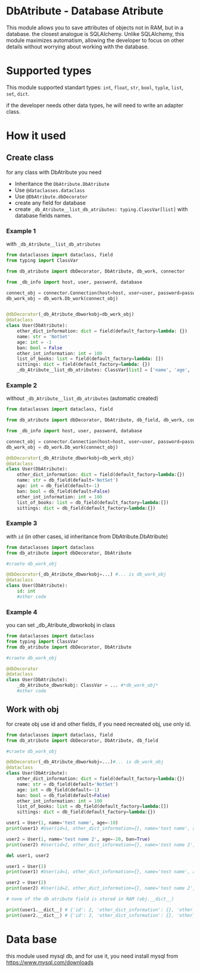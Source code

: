 DbAtribute - Database Atribute
=========================

This module allows you to save attributes of objects not in RAM, but in a database. the closest analogue is SQLAlchemy. Unlike SQLAlchemy, this module maximizes automatism, allowing the developer to focus on other details without worrying about working with the database.

# Supported types

This module supported standart types: `int`, `float`, `str`, `bool`, `typle`, `list`, `set`, `dict`.

if the developer needs other data types, he will need to write an adapter class.

# How it used

## Create class

for any class with DbAtribute you need

* Inheritance the `DbAtribute.DbAtribute`
* Use `@dataclasses.dataclass`
* Use `@DbAtribute.dbDecorator`
* create any field for database
* create `_db_Atribute__list_db_atributes: typing.ClassVar[list]` with database fields names.

### Example 1

with `_db_Atribute__list_db_atributes`

```python
from dataclasses import dataclass, field
from typing import ClassVar

from db_atribute import dbDecorator, DbAtribute, db_work, connector

from _db_info import host, user, password, database

connect_obj = connector.Connection(host=host, user=user, password=password, database=database)
db_work_obj = db_work.Db_work(connect_obj)


@dbDecorator(_db_Atribute_dbworkobj=db_work_obj)
@dataclass
class User(DbAtribute):
    other_dict_information: dict = field(default_factory=lambda: {})
    name: str = 'NotSet'
    age: int = -1
    ban: bool = False
    other_int_information: int = 100
    list_of_books: list = field(default_factory=lambda: [])
    sittings: dict = field(default_factory=lambda: {})
    _db_Atribute__list_db_atributes: ClassVar[list] = ['name', 'age', 'ban', 'list_of_books', 'sittings']
```

### Example 2

without `_db_Atribute__list_db_atributes` (automatic created)

```python
from dataclasses import dataclass, field

from db_atribute import dbDecorator, DbAtribute, db_field, db_work, connector

from _db_info import host, user, password, database

connect_obj = connector.Connection(host=host, user=user, password=password, database=database)
db_work_obj = db_work.Db_work(connect_obj)

@dbDecorator(_db_Atribute_dbworkobj=db_work_obj)
@dataclass
class User(DbAtribute):
    other_dict_information: dict = field(default_factory=lambda:{})
    name: str = db_field(default='NotSet')
    age: int = db_field(default=-1)
    ban: bool = db_field(default=False)
    other_int_information: int = 100
    list_of_books: list = db_field(default_factory=lambda:[])
    sittings: dict = db_field(default_factory=lambda:{})
```

### Example 3

with `id` (in other cases, id inheritance from DbAtribute.DbAtribute)

```python
from dataclasses import dataclass
from db_atribute import dbDecorator, DbAtribute

#craete db_work_obj

@dbDecorator(_db_Atribute_dbworkobj=...) #... is db_work_obj
@dataclass
class User(DbAtribute):
    id: int
    #other code
```

### Example 4

you can set _db_Atribute_dbworkobj in class

```python
from dataclasses import dataclass
from typing import ClassVar
from db_atribute import dbDecorator, DbAtribute

#craete db_work_obj

@dbDecorator
@dataclass
class User(DbAtribute):
    _db_Atribute_dbworkobj: ClassVar = ... #*db_work_obj*
    #other code
```

## Work with obj

for create obj use id and other fields,
if you need recreated obj, use only id.

```python
from dataclasses import dataclass, field
from db_atribute import dbDecorator, DbAtribute, db_field

#craete db_work_obj

@dbDecorator(_db_Atribute_dbworkobj=...)#... is db_work_obj
@dataclass
class User(DbAtribute):
    other_dict_information: dict = field(default_factory=lambda:{})
    name: str = db_field(default='NotSet')
    age: int = db_field(default=-1)
    ban: bool = db_field(default=False)
    other_int_information: int = 100
    list_of_books: list = db_field(default_factory=lambda:[])
    sittings: dict = db_field(default_factory=lambda:{})

user1 = User(1, name='test name', age=-10)
print(user1) #User(id=1, other_dict_information={}, name='test name', age=-10, ban=False, other_int_information=100, list_of_books=[], sittings={})

user2 = User(1, name='test name 2', age=-20, ban=True)
print(user2) #User(id=2, other_dict_information={}, name='test name 2', age=-20, ban=True, other_int_information=100, list_of_books=[], sittings={})

del user1, user2

user1 = User(1)
print(user1) #User(id=1, other_dict_information={}, name='test name', age=-10, ban=False, other_int_information=100, list_of_books=[], sittings={})

user2 = User(2)
print(user2) #User(id=2, other_dict_information={}, name='test name 2', age=-20, ban=True, other_int_information=100, list_of_books=[], sittings={})

# none of the db atribute field is stored in RAM (obj.__dict__)

print(user1.__dict__) # {'id': 2, 'other_dict_information': {}, 'other_int_information': 100}
print(user2.__dict__) # {'id': 2, 'other_dict_information': {}, 'other_int_information': 100}
```

# Data base

this module used mysql db, and for use it, you need install mysql from https://www.mysql.com/downloads

